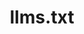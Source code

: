 ---
title: "llms.txt"
meta_desc: "LLM-friendly overview of Pulumi documentation structure and key resources for AI systems to understand infrastructure as code concepts and tools."
url: "/llms.txt"
layout: "llms"
outputs:
  - "llms"
---